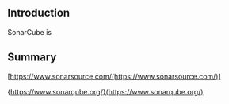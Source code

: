 ## Introduction
SonarCube is

## Summary

[https://www.sonarsource.com/(https://www.sonarsource.com/)]

{https://www.sonarqube.org/}(https://www.sonarqube.org/)
